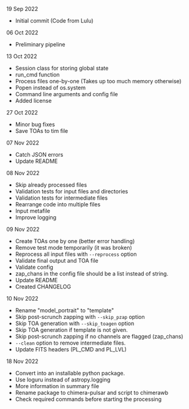 19 Sep 2022
 - Initial commit (Code from Lulu)

06 Oct 2022
 - Preliminary pipeline

13 Oct 2022
 - Session class for storing global state
 - run_cmd function
 - Process files one-by-one (Takes up too much memory otherwise)
 - Popen instead of os.system
 - Command line arguments and config file
 - Added license

27 Oct 2022
 - Minor bug fixes
 - Save TOAs to tim file

07 Nov 2022
 - Catch JSON errors
 - Update README

08 Nov 2022
 - Skip already processed files
 - Validation tests for input files and directories
 - Validation tests for intermediate files
 - Rearrange code into multiple files
 - Input metafile
 - Improve logging

09 Nov 2022
 - Create TOAs one by one (better error handling)
 - Remove test mode temporarily (it was broken)
 - Reprocess all input files with `--reprocess` option
 - Validate final output and TOA file
 - Validate config
 - zap_chans in the config file should be a list instead of string.
 - Update README
 - Created CHANGELOG

10 Nov 2022
 - Rename "model_portrait" to "template"
 - Skip post-scrunch zapping with `--skip_pzap` option
 - Skip TOA generation with `--skip_toagen` option
 - Skip TOA generation if template is not given.
 - Skip post-scrunch zapping if no channels are flagged (zap_chans)
 - `--clean` option to remove intermediate files.
 - Update FITS headers (PL_CMD and PL_LVL)

 18 Nov 2022
 - Convert into an installable python package.
 - Use loguru instead of astropy.logging 
 - More information in summary file
 - Rename package to chimera-pulsar and script to chimerawb
 - Check required commands before starting the processing